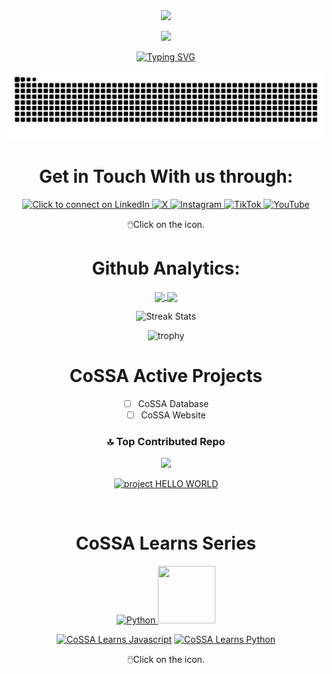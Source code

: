 <div style="width: 100%;" align="center">

<a target="_blank" rel="noopener noreferrer" href="https://github.com/cossavvu?tab=followers">
        <img src="https://komarev.com/ghpvc/?username=cossavvu&label=Guests&color=0e75b6&style=for-the-badge" />
</a>

[![](https://visitcount.itsvg.in/api?id=cossavvu&icon=0&color=1)](https://visitcount.itsvg.in)

<p align="center">
  <a href="https://git.io/typing-svg">
    <img src="https://readme-typing-svg.herokuapp.com?font=Fira+Code&size=26&duration=3000&pause=700&color=abd202&center=true&vCenter=true&random=false&width=600&lines=Computer+Science;Information+Technology;Business+Information+Systems;Valley+View+University" alt="Typing SVG" />
  </a>
</p>

<img src="https://raw.githubusercontent.com/cossavvu/cossavvu/output/snake.svg" alt="Snake animation" />


# Get in Touch With us through:

<p aligned="center">
    <a href="https://www.linkedin.com/company/cossavvu/">
        <img src="https://cdn.jsdelivr.net/gh/devicons/devicon@latest/icons/linkedin/linkedin-original.svg" height="64" width="64" alt="Click to connect on LinkedIn"/>
    </a>
    <a href="https://x.com/cossavvu/">
        <img src="https://cdn.jsdelivr.net/gh/devicons/devicon@latest/icons/twitter/twitter-original.svg" height="64" width="64" alt="X"/>
    </a>
    <a href="https://www.instagram.com/cossavvu/">
        <img src='https://img.icons8.com/?size=100&id=32309&format=png&color=000000' height="64" width="64" alt="Instagram" />
    </a>
    <a href="https://www.tiktok.com/@cossavvu/">
        <img src='https://img.icons8.com/?size=100&id=118638&format=png&color=000000' height="64" width="64" alt="TikTok" />
    </a>
    <a href="https://www.youtube.com/@CoSSAVVU/">
        <img src='https://img.icons8.com/?size=100&id=19318&format=png&color=000000' height="64" width="64" alt="YouTube" />
    </a> 
</p>
🖱️Click on the icon.
        
# Github Analytics:
<a href="https://github.com/anuraghazra/github-readme-stats">
  <img height=300 align="center" src="https://github-readme-stats.vercel.app/api?username=COSSAVVU&show_icons=true&bg_color=00000000&rank_icon=github&show=reviews,discussions_started,discussions_answered,prs_merged,prs_merged_percentage" />
</a>
<a href="https://github.com/anuraghazra/convoychat">
  <img height=300 align="center" src="https://github-readme-stats.vercel.app/api/top-langs?username=COSSAVVU&langs_count=8&card_width=320&show_icons=true&bg_color=00000000" />
</a>

![Streak Stats](https://github-readme-streak-stats.herokuapp.com/?user=COSSAVVU&&theme=transparent)

![trophy](https://github-profile-trophy.vercel.app/?username=cossavvu&column=3&margin-w=15&margin-h=15)

# CoSSA Active Projects

        
- [ ] CoSSA Database
- [ ] CoSSA Website

### 🔝 Top Contributed Repo
![](https://github-contributor-stats.vercel.app/api?username=cossavvu&limit=5&theme=transparent&combine_all_yearly_contributions=true)

[![project HELLO WORLD](https://github-readme-stats.vercel.app/api/pin/?username=COSSAVVU&repo=project-hello-world&show_icons=true&bg_color=00000000)](https://github.com/COSSAVVU/project-hello-world)

<br>
        
# CoSSA Learns Series
<div align="center">

<a href="https://github.com/COSSAVVU/cossa_learns_python">
        <img src="https://cdn.jsdelivr.net/gh/devicons/devicon@latest/icons/python/python-original-wordmark.svg" height="92" width="92" alt="Python"/>
</a>
<a href="https://github.com/COSSAVVU/cossa_learns_javascript">
        <img src="https://cdn.jsdelivr.net/gh/devicons/devicon@latest/icons/javascript/javascript-original.svg" height="92" width="92"/>
</a>

</div>

[![CoSSA Learns Javascript](https://github-readme-stats.vercel.app/api/pin/?username=COSSAVVU&repo=cossa_learns_javascript&show_icons=true&bg_color=00000000)](https://github.com/COSSAVVU/cossa_learns_javascript)
[![CoSSA Learns  Python](https://github-readme-stats.vercel.app/api/pin/?username=COSSAVVU&repo=cossa_learns_python&show_icons=true&bg_color=00000000)](https://github.com/COSSAVVU/cossa_learns_python)



🖱️Click on the icon.
